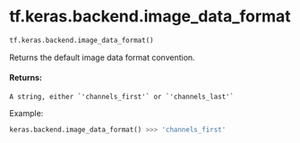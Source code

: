 <div itemscope itemtype="http://developers.google.com/ReferenceObject">
<meta itemprop="name" content="tf.keras.backend.image_data_format" />
<meta itemprop="path" content="Stable" />
</div>

# tf.keras.backend.image_data_format

``` python
tf.keras.backend.image_data_format()
```

Returns the default image data format convention.

#### Returns:

    A string, either `'channels_first'` or `'channels_last'`

Example:
```python
keras.backend.image_data_format() >>> 'channels_first'
```